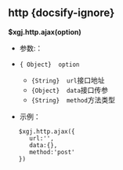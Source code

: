 ##  http {docsify-ignore}
 **$xgj.http.ajax(option)**
 * 参数:：
  * ``{ Object}  option ``
    * ``{String}  url``接口地址
    * ``{Object}  data``接口传参
    * ``{String}  method``方法类型

* 示例：

```
   $xgj.http.ajax({
      url:'',
      data:{},
      method:'post'
   })

```


